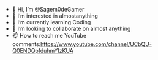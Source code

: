 - 👋 Hi, I’m @Sagem0deGamer
- 👀 I’m interested in almostanything
- 🌱 I’m currently learning Coding
- 💞️ I’m looking to collaborate on almost anything
- 📫 How to reach me YouTube comments:https://www.youtube.com/channel/UCbQU-Q0ENDQpfduhmYIzKUA

<!---
Sagem0deGamer/Sagem0deGamer is normal
--->
